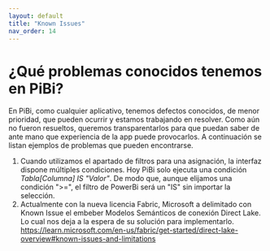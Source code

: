 ```yaml
---
layout: default
title: "Known Issues"
nav_order: 14
---
```


# ¿Qué problemas conocidos tenemos en PiBi? 

En PiBi, como cualquier aplicativo, tenemos defectos conocidos, de menor prioridad, que pueden ocurrir y estamos trabajando en resolver. Como aún no fueron resueltos, queremos transparentarlos para que puedan saber de ante mano que experiencia de la app puede provocarlos. 
A continuación se listan ejemplos de problemas que pueden encontrarse.

1. Cuando utilizamos el apartado de filtros para una asignación, la interfaz dispone múltiples condiciones. Hoy PiBi solo ejecuta una condición *Tabla[Columna] IS "Valor"*. De modo que, aunque elijamos una condición ">=", el filtro de PowerBi será un "IS" sin importar la selección.
2. Actualmente con la nueva licencia Fabric, Microsoft a delimitado con Known Issue el embeber Modelos Semánticos de conexión Direct Lake. Lo cual nos deja a la espera de su solución para implementarlo. https://learn.microsoft.com/en-us/fabric/get-started/direct-lake-overview#known-issues-and-limitations
